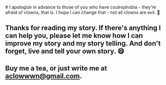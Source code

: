<br>
# I apologize in advance to those of you who have coulrophobia - they're afraid of clowns, that is. I hope I can change that - not all clowns are evil. 🤡

## Thanks for reading my story. If there's anything I can help you, please let me know how I can improve my story and my story telling. And don't forget, live and tell your own story. 😄 

## Buy me a tea, or just write me at aclowwwn@gmail.com.